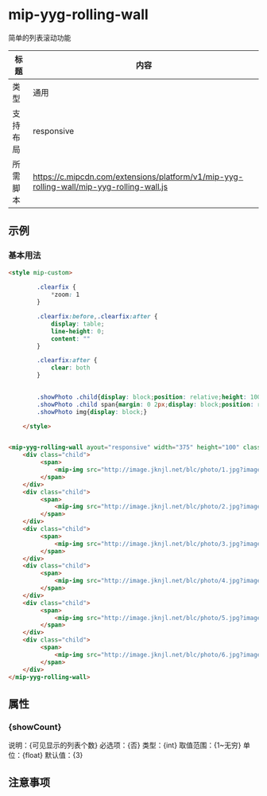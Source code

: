 # mip-yyg-rolling-wall

简单的列表滚动功能

标题|内容
----|----
类型|通用
支持布局|responsive
所需脚本|https://c.mipcdn.com/extensions/platform/v1/mip-yyg-rolling-wall/mip-yyg-rolling-wall.js

## 示例

### 基本用法
```html
<style mip-custom>
     
        .clearfix {
            *zoom: 1
        }

        .clearfix:before,.clearfix:after {
            display: table;
            line-height: 0;
            content: ""
        }

        .clearfix:after {
            clear: both
        }

    
        .showPhoto .child{display: block;position: relative;height: 100%;}
        .showPhoto .child span{margin: 0 2px;display: block;position: relative;height: 100%;}
        .showPhoto img{display: block;}

    </style>


<mip-yyg-rolling-wall ayout="responsive" width="375" height="100" class="showPhoto" showCount="2.5">
    <div class="child">
         <span>
             <mip-img src="http://image.jknjl.net/blc/photo/1.jpg?imageView2/1/w/140/h/85"  ></mip-img>
         </span>
    </div>
    <div class="child">
         <span>
             <mip-img src="http://image.jknjl.net/blc/photo/2.jpg?imageView2/1/w/140/h/85"  ></mip-img>
         </span>
    </div>
    <div class="child">
         <span>
             <mip-img src="http://image.jknjl.net/blc/photo/3.jpg?imageView2/1/w/140/h/85"  ></mip-img>
         </span>
    </div>
    <div class="child">
         <span>
             <mip-img src="http://image.jknjl.net/blc/photo/4.jpg?imageView2/1/w/140/h/85"  ></mip-img>
         </span>
    </div>
    <div class="child">
         <span>
             <mip-img src="http://image.jknjl.net/blc/photo/5.jpg?imageView2/1/w/140/h/85"  ></mip-img>
         </span>
    </div>
    <div class="child">
         <span>
             <mip-img src="http://image.jknjl.net/blc/photo/6.jpg?imageView2/1/w/140/h/85"  ></mip-img>
         </span>
    </div>
</mip-yyg-rolling-wall>
```

## 属性

### {showCount}

说明：{可见显示的列表个数}
必选项：{否}
类型：{int}
取值范围：{1~无穷}
单位：{float}
默认值：{3}

## 注意事项

